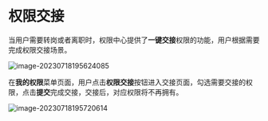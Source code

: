 # 权限交接

当用户需要转岗或者离职时，权限中心提供了**一键交接**权限的功能，用户根据需要完成权限交接场景。

![image-20230718195624085](PermissionTransfer/image-20230718195624085.png)

在**我的权限**菜单页面，用户点击**权限交接**按钮进入交接页面，勾选需要交接的权限，点击**提交**完成交接，交接后，对应权限将不再拥有。

![image-20230718195720614](PermissionTransfer/image-20230718195720614.png)

